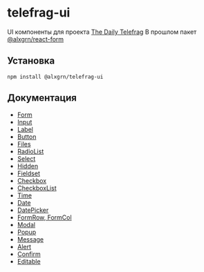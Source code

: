 # telefrag-ui
UI компоненты для проекта [The Daily Telefrag](https://dailytelefrag.ru)
В прошлом пакет [@alxgrn/react-form](https://www.npmjs.com/package/@alxgrn/react-form)

## Установка

```
npm install @alxgrn/telefrag-ui
```

## Документация
* [Form](./Form.md)
* [Input](./Input.md)
* [Label](./Label.md)
* [Button](./Button.md)
* [Files](./Files.md)
* [RadioList](./RadioList.md)
* [Select](./Select.md)
* [Hidden](./Hidden.md)
* [Fieldset](./Fieldset.md)
* [Checkbox](./Checkbox.md)
* [CheckboxList](./CheckboxList.md)
* [Time](./Time.md)
* [Date](./Date.md)
* [DatePicker](./DatePicker.md)
* [FormRow, FormCol](./FormRowCol.md)
* [Modal](./ui/Modal.md)
* [Popup](./ui/Popup.md)
* [Message](./ui/Message.md)
* [Alert](./ui/Alert.md)
* [Confirm](./ui/Confirm.md)
* [Editable](./ui/Editable.md)
